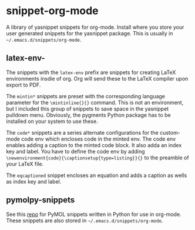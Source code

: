 # snippet-org-mode

A library of yasnippet snippets for org-mode. Install where you store your user generated snippets for the yasnippet package. This is usually in `~/.emacs.d/snippets/org-mode`.

## latex-env-

The snippets with the `latex-env` prefix are snippets for creating LaTeX environments insdie of org.
Org will send these to the LaTeX compiler upon export to PDF.

The `mintin*` snippets are preset with the corresponding language parameter for the `\mintinline{}{}` command.
This is not an environment, but I included this group of snippets to save space in the yasnippet pulldown menu.
Obviously, the pygments Python package has to be installed on your system to use these.

The `code*` snippets are a series alternate configurations for the custom-mode code env which encloses code in the minted env.
The code env enables adding a caption to the minted code block. 
It also adda an index key and label.
You have to define the code env by adding `\newenvironment{code}{\captionsetup{type=listing}}{}` to the preamble of your LaTeX file.

The `eqcaptioned` snippet encloses an equation and adds a caption as wells as index key and label.


## pymolpy-snippets

See this [repo](https://github.com/MooersLab/orgpymolpysnips) for PyMOL snippets written in Python for use in org-mode.
These snippets are also stored in `~/.emacs.d/snippets/org-mode`.
